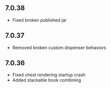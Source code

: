 ## 7.0.38
- Fixed broken published jar

## 7.0.37
- Removed broken custom dispenser behaviors

## 7.0.36
- Fixed chest rendering startup crash
- Added stackable book combining 